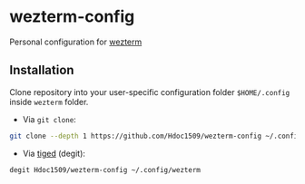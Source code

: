# wezterm-config

Personal configuration for [wezterm](https://wezfurlong.org/wezterm/)

## Installation

Clone repository into your user-specific configuration folder `$HOME/.config` inside `wezterm` folder.

- Via `git clone`:

```sh
git clone --depth 1 https://github.com/Hdoc1509/wezterm-config ~/.config/wezterm
```

- Via [tiged](https://github.com/tiged/tiged) (degit):

```sh
degit Hdoc1509/wezterm-config ~/.config/wezterm
```

